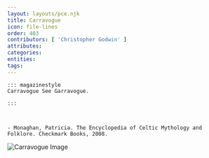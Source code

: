 ```yaml
---
layout: layouts/pce.njk
title: Carravogue
icon: file-lines
order: 403
contributors: [ 'Christopher Godwin' ]
attributes:
categories:
entities:
tags:
---
```

``` tab [group1:Info]
::: magazinestyle
Carravogue See Garravogue.

:::
```
``` tab [group1:Attributes]
```
``` tab [group1:Entities]
```
``` tab [group1:Sources]
- Monaghan, Patricia. The Encyclopedia of Celtic Mythology and Folklore. Checkmark Books, 2008.
```
![Carravogue Image]([None])
